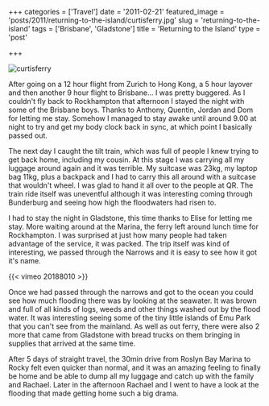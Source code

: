 +++
categories = ['Travel']
date = '2011-02-21'
featured_image = 'posts/2011/returning-to-the-island/curtisferry.jpg'
slug = 'returning-to-the-island'
tags = ['Brisbane', 'Gladstone']
title = 'Returning to the Island'
type = 'post'

+++

![curtisferry](curtisferry.jpg)

After going on a 12 hour flight from Zurich to Hong Kong, a 5 hour layover and then another 9 hour flight to Brisbane... I was pretty buggered. As I couldn't fly back to Rockhampton that afternoon I stayed the night with some of the Brisbane boys. Thanks to Anthony, Quentin, Jordan and Dom for letting me stay. Somehow I managed to stay awake until around 9.00 at night to try and get my body clock back in sync, at which point I basically passed out.

The next day I caught the tilt train, which was full of people I knew trying to get back home, including my cousin. At this stage I was carrying all my luggage around again and it was terrible. My suitcase was 23kg, my laptop bag 11kg, plus a backpack and I had to carry this all around with a suitcase that wouldn't wheel. I was glad to hand it all over to the people at QR. The train ride itself was uneventful although it was interesting coming through Bunderburg and seeing how high the floodwaters had risen to.

I had to stay the night in Gladstone, this time thanks to Elise for letting me stay. More waiting around at the Marina, the ferry left around lunch time for Rockhampton. I was surprised at just how many people had taken advantage of the service, it was packed. The trip itself was kind of interesting, we passed through the Narrows and it is easy to see how it got it's name.

{{< vimeo 20188010 >}}

Once we had passed through the narrows and got to the ocean you could see how much flooding there was by looking at the seawater. It was brown and full of all kinds of logs, weeds and other things washed out by the flood water. It was interesting seeing some of the tiny little islands of Emu Park that you can't see from the mainland. As well as out ferry, there were also 2 more that came from Gladstone with bread trucks on them bringing in supplies that arrived at the same time.

After 5 days of straight travel, the 30min drive from Roslyn Bay Marina to Rocky felt even quicker than normal, and it was an amazing feeling to finally be home and be able to dump all my luggage and catch up with the family and Rachael. Later in the afternoon Rachael and I went to have a look at the flooding that made getting home such a big drama.